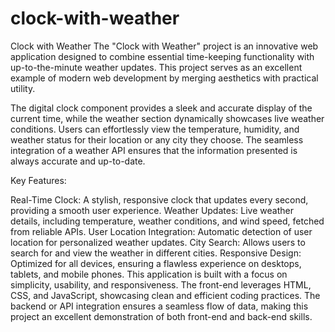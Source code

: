 # clock-with-weather
Clock with Weather
The "Clock with Weather" project is an innovative web application designed to combine essential time-keeping functionality with up-to-the-minute weather updates. This project serves as an excellent example of modern web development by merging aesthetics with practical utility.

The digital clock component provides a sleek and accurate display of the current time, while the weather section dynamically showcases live weather conditions. Users can effortlessly view the temperature, humidity, and weather status for their location or any city they choose. The seamless integration of a weather API ensures that the information presented is always accurate and up-to-date.

Key Features:

Real-Time Clock: A stylish, responsive clock that updates every second, providing a smooth user experience.
Weather Updates: Live weather details, including temperature, weather conditions, and wind speed, fetched from reliable APIs.
User Location Integration: Automatic detection of user location for personalized weather updates.
City Search: Allows users to search for and view the weather in different cities.
Responsive Design: Optimized for all devices, ensuring a flawless experience on desktops, tablets, and mobile phones.
This application is built with a focus on simplicity, usability, and responsiveness. The front-end leverages HTML, CSS, and JavaScript, showcasing clean and efficient coding practices. The backend or API integration ensures a seamless flow of data, making this project an excellent demonstration of both front-end and back-end skills.
